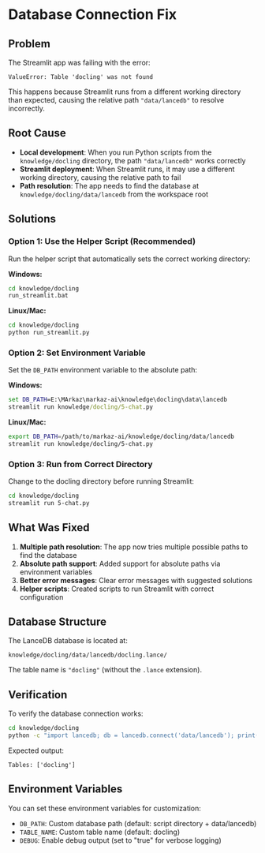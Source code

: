 # Database Connection Fix

## Problem
The Streamlit app was failing with the error:
```
ValueError: Table 'docling' was not found
```

This happens because Streamlit runs from a different working directory than expected, causing the relative path `"data/lancedb"` to resolve incorrectly.

## Root Cause
- **Local development**: When you run Python scripts from the `knowledge/docling` directory, the path `"data/lancedb"` works correctly
- **Streamlit deployment**: When Streamlit runs, it may use a different working directory, causing the relative path to fail
- **Path resolution**: The app needs to find the database at `knowledge/docling/data/lancedb` from the workspace root

## Solutions

### Option 1: Use the Helper Script (Recommended)
Run the helper script that automatically sets the correct working directory:

**Windows:**
```bash
cd knowledge/docling
run_streamlit.bat
```

**Linux/Mac:**
```bash
cd knowledge/docling
python run_streamlit.py
```

### Option 2: Set Environment Variable
Set the `DB_PATH` environment variable to the absolute path:

**Windows:**
```cmd
set DB_PATH=E:\MArkaz\markaz-ai\knowledge\docling\data\lancedb
streamlit run knowledge/docling/5-chat.py
```

**Linux/Mac:**
```bash
export DB_PATH=/path/to/markaz-ai/knowledge/docling/data/lancedb
streamlit run knowledge/docling/5-chat.py
```

### Option 3: Run from Correct Directory
Change to the docling directory before running Streamlit:

```bash
cd knowledge/docling
streamlit run 5-chat.py
```

## What Was Fixed

1. **Multiple path resolution**: The app now tries multiple possible paths to find the database
2. **Absolute path support**: Added support for absolute paths via environment variables
3. **Better error messages**: Clear error messages with suggested solutions
4. **Helper scripts**: Created scripts to run Streamlit with correct configuration

## Database Structure
The LanceDB database is located at:
```
knowledge/docling/data/lancedb/docling.lance/
```

The table name is `"docling"` (without the `.lance` extension).

## Verification
To verify the database connection works:

```bash
cd knowledge/docling
python -c "import lancedb; db = lancedb.connect('data/lancedb'); print('Tables:', db.table_names())"
```

Expected output:
```
Tables: ['docling']
```

## Environment Variables
You can set these environment variables for customization:

- `DB_PATH`: Custom database path (default: script directory + data/lancedb)
- `TABLE_NAME`: Custom table name (default: docling)
- `DEBUG`: Enable debug output (set to "true" for verbose logging)
